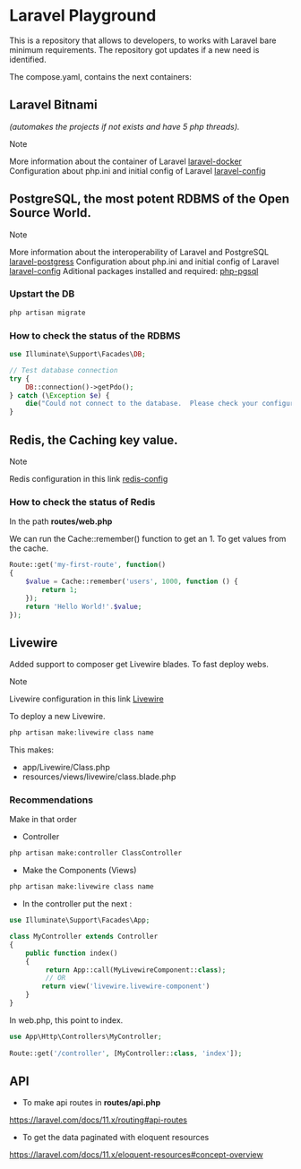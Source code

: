 # Laravel Playground

This is a repository that allows to developers, to works with Laravel bare minimum requirements. The repository got updates if a new need is identified.

The compose.yaml, contains the next containers:
## Laravel Bitnami 
*(automakes the projects if not exists and have 5 php threads).*

>[!NOTE]
> More information about the container of Laravel [laravel-docker](https://hub.docker.com/r/bitnami/laravel)
> Configuration about php.ini and initial config of Laravel [laravel-config](https://docs.bitnami.com/aws/infrastructure/lapp/get-started/use-laravel/)

## PostgreSQL, the most potent RDBMS of the Open Source World.

>[!NOTE]
> More information about the interoperability of Laravel and PostgreSQL [laravel-postgress](https://supabase.com/blog/laravel-postgres)
> Configuration about php.ini and initial config of Laravel [laravel-config](https://docs.bitnami.com/aws/infrastructure/lapp/get-started/use-laravel/)
> Aditional packages installed and required: [php-pgsql](https://packages.debian.org/bullseye/php-pgsql)

### Upstart the DB

```bash
php artisan migrate
```

### How to check the status of the RDBMS
```php
use Illuminate\Support\Facades\DB;

// Test database connection
try {
    DB::connection()->getPdo();
} catch (\Exception $e) {
    die("Could not connect to the database.  Please check your configuration. error:" . $e );
}
```


## Redis, the Caching key value.

> [!NOTE]
> Redis configuration in this link [redis-config](https://laravel.com/docs/11.x/redis#configuration)


### How to check the status of Redis

In the path **routes/web.php**

We can run the Cache::remember() function to get an 1. To get values from the cache.

```php
Route::get('my-first-route', function()
{
    $value = Cache::remember('users', 1000, function () {
        return 1;
    });
    return 'Hello World!'.$value;
});
```



## Livewire

Added support to composer get Livewire blades. To fast deploy webs.

> [!NOTE]
> Livewire configuration in this link [Livewire](https://livewire.laravel.com/docs/quickstart)


To deploy a new Livewire.

```bash
php artisan make:livewire class name
```

This makes:
- app/Livewire/Class.php
- resources/views/livewire/class.blade.php 


### Recommendations

Make in that order
- Controller

```bash
php artisan make:controller ClassController
```

- Make the Components (Views)

```bash
php artisan make:livewire class name
```


- In the controller put the next :

```php
use Illuminate\Support\Facades\App;

class MyController extends Controller 
{
    public function index()
    {
         return App::call(MyLivewireComponent::class);
         // OR
        return view('livewire.livewire-component')
    }
}
```

In web.php, this point to index.

```php
use App\Http\Controllers\MyController;
 
Route::get('/controller', [MyController::class, 'index']);
```


## API

- To make api routes in **routes/api.php**

https://laravel.com/docs/11.x/routing#api-routes

- To get the data paginated with eloquent resources

https://laravel.com/docs/11.x/eloquent-resources#concept-overview